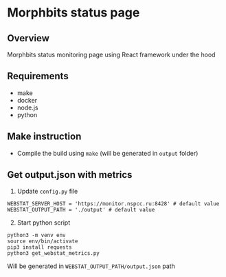 # Morphbits status page

## Overview

Morphbits status monitoring page using React framework under the hood

## Requirements

- make
- docker
- node.js
- python

## Make instruction
* Compile the build using `make` (will be generated in `output` folder)

## Get output.json with metrics
1. Update `config.py` file
```
WEBSTAT_SERVER_HOST = 'https://monitor.nspcc.ru:8428' # default value
WEBSTAT_OUTPUT_PATH = './output' # default value
```
2. Start python script
```
python3 -m venv env
source env/bin/activate
pip3 install requests
python3 get_webstat_metrics.py
```
Will be generated in `WEBSTAT_OUTPUT_PATH/output.json` path